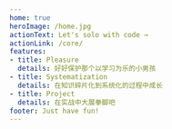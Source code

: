 ```yaml
---
home: true
heroImage: /home.jpg
actionText: Let's solo with code →
actionLink: /core/
features:
- title: Pleasure
  details: 好好保护那个以学习为乐的小男孩
- title: Systematization
  details: 在知识碎片化到系统化的过程中成长
- title: Project
  details: 在实战中大展拳脚吧
footer: Just have fun!
---
```

